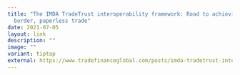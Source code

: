 ```yaml
---
title: "The IMDA TradeTrust interoperability framework: Road to achieving cross
  border, paperless trade"
date: 2021-07-05
layout: link
description: ""
image: ""
variant: tiptap
external: https://www.tradefinanceglobal.com/posts/imda-tradetrust-interoperability-framework-road-to-achieving-cross-border-paperless-trade/
---
```

